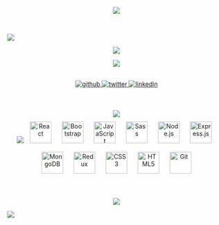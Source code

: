 <!-- <img src="https://camo.githubusercontent.com/b40aa6e0a49e00065a11b3773f9f4d7098be2fed4da538a0a32abb74992a7869/68747470733a2f2f726973686176616e616e642e6769746875622e696f2f7374617469632f696d616765732f6772656574696e67732e676966"> -->




**<div align="center"><img src="https://res.cloudinary.com/at100dev/image/upload/v1628283719/I_m_Brian_Reed_a_Software_Engineer_2_psdfrk.svg"></div>**
## 

<br/>
<img src="https://miro.medium.com/max/1050/1*ZcejW5HfNRRFUPC5dq4HYg.gif">

**<div align="center">[<img src="https://res.cloudinary.com/at100dev/image/upload/v1628288497/Vanilla-1s-272px_4_cql6te.svg">](https://www.brian-reed.me/)</div>**

**<div align="center">[<img src="https://res.cloudinary.com/at100dev/image/upload/v1628288497/Vanilla-1s-272px_3_dsf1ae.svg">](https://brian-reed.mfs.gg/brian-reed)</div>**
  

<br/>  
<div align="center">
<a href="https://github.com/brian-reed-software" target="_blank">
<img src=https://img.shields.io/badge/github-%2324292e.svg?&style=for-the-badge&logo=github&logoColor=white alt=github style="margin-bottom: 5px;" />
</a>
<a href="https://twitter.com/brian_software_" target="_blank">
<img src=https://img.shields.io/badge/twitter-%2300acee.svg?&style=for-the-badge&logo=twitter&logoColor=white alt=twitter style="margin-bottom: 5px;" />
</a>
<a href="https://linkedin.com/in/brian-reed-software" target="_blank">
<img src=https://img.shields.io/badge/linkedin-%231E77B5.svg?&style=for-the-badge&logo=linkedin&logoColor=white alt=linkedin style="margin-bottom: 5px;" />
</a> 


</div>  


##
  

<br/>  


<div align="center">
<img src="https://res.cloudinary.com/at100dev/image/upload/v1628283783/My_Skill_Set_kzcplc.svg">  


<div align="center" width="100%">  
  <img src="https://img.icons8.com/color/96/000000/javascript--v1.png"/>
<img style="margin: 10px" src="https://profilinator.rishav.dev/skills-assets/react-original-wordmark.svg" alt="React" height="50" />  
<img style="margin: 10px" src="https://profilinator.rishav.dev/skills-assets/bootstrap-plain.svg" alt="Bootstrap" height="50" />  
<img style="margin: 10px" src="https://profilinator.rishav.dev/skills-assets/javascript-original.svg" alt="JavaScript" height="50" />  
<img style="margin: 10px" src="https://profilinator.rishav.dev/skills-assets/sass-original.svg" alt="Sass" height="50" />  
<img style="margin: 10px" src="https://profilinator.rishav.dev/skills-assets/nodejs-original-wordmark.svg" alt="Node.js" height="50" />  
<img style="margin: 10px" src="https://profilinator.rishav.dev/skills-assets/express-original-wordmark.svg" alt="Express.js" height="50" />  
<img style="margin: 10px" src="https://profilinator.rishav.dev/skills-assets/mongodb-original-wordmark.svg" alt="MongoDB" height="50" />  
<img style="margin: 10px" src="https://profilinator.rishav.dev/skills-assets/redux-original.svg" alt="Redux" height="50" />  
<img style="margin: 10px" src="https://profilinator.rishav.dev/skills-assets/css3-original-wordmark.svg" alt="CSS3" height="50" />  
<img style="margin: 10px" src="https://profilinator.rishav.dev/skills-assets/html5-original-wordmark.svg" alt="HTML5" height="50" />  
<img style="margin: 10px" src="https://profilinator.rishav.dev/skills-assets/git-scm-icon.svg" alt="Git" height="50" />  
</div>
</div>
<br/>
<div align="center">
  

##
  
<img src="https://res.cloudinary.com/at100dev/image/upload/v1628283864/Github_Stats_yqhobs.svg">
  </div>
<!-- <div align="center"><img src="https://github-readme-stats.vercel.app/api?username=brian-reed-software&show_icons=true&count_private=true&hide_border=true" align="center" /> -->
  
<img src="https://ghchart.rshah.org/brian-reed-software" /></div>  

<br/>  


<!-- ## Recent Blog Posts   -->
  

<br/>  
